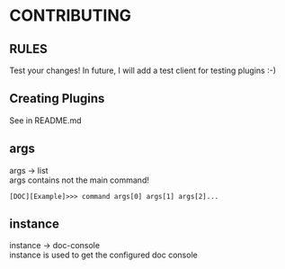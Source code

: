# CONTRIBUTING

## RULES

Test your changes!
In future, I will add a test client for testing plugins :-)

## Creating Plugins
See in README.md 

## args

args -> list <br>
args contains not the main command!

````commandline
[DOC][Example]>>> command args[0] args[1] args[2]...
````

## instance

instance -> doc-console <br>
instance is used to get the configured doc console